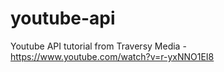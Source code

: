 # youtube-api
Youtube API tutorial from Traversy Media - https://www.youtube.com/watch?v=r-yxNNO1EI8
